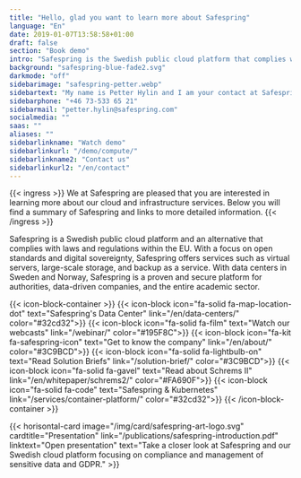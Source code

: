 ```yaml
---
title: "Hello, glad you want to learn more about Safespring"
language: "En"
date: 2019-01-07T13:58:58+01:00
draft: false
section: "Book demo"
intro: "Safespring is the Swedish public cloud platform that complies with European data protection laws. We are pleased to offer a secure and reliable platform for our customers and their data."
background: "safespring-blue-fade2.svg"
darkmode: "off"
sidebarimage: "safespring-petter.webp"
sidebartext: "My name is Petter Hylin and I am your contact at Safespring. Please contact me if you have any questions."
sidebarphone: "+46 73-533 65 21"
sidebarmail: "petter.hylin@safespring.com"
socialmedia: ""
saas: ""
aliases: ""
sidebarlinkname: "Watch demo"
sidebarlinkurl: "/demo/compute/"
sidebarlinkname2: "Contact us"
sidebarlinkurl2: "/en/contact"
---
```


{{< ingress >}}
We at Safespring are pleased that you are interested in learning more about our cloud and infrastructure services. Below you will find a summary of Safespring and links to more detailed information.
{{< /ingress >}}

Safespring is a Swedish public cloud platform and an alternative that complies with laws and regulations within the EU. With a focus on open standards and digital sovereignty, Safespring offers services such as virtual servers, large-scale storage, and backup as a service. With data centers in Sweden and Norway, Safespring is a proven and secure platform for authorities, data-driven companies, and the entire academic sector.

{{< icon-block-container >}}
	{{< icon-block icon="fa-solid fa-map-location-dot" text="Safespring's Data Center" link="/en/data-centers/" color="#32cd32">}}
	{{< icon-block icon="fa-solid fa-film" text="Watch our webcasts" link="/webinar/" color="#195F8C">}}
	{{< icon-block icon="fa-kit fa-safespring-icon" text="Get to know the company" link="/en/about/" color="#3C9BCD">}}
	{{< icon-block icon="fa-solid fa-lightbulb-on" text="Read Solution Briefs" link="/solution-brief/" color="#3C9BCD">}}
	{{< icon-block icon="fa-solid fa-gavel" text="Read about Schrems II" link="/en/whitepaper/schrems2/" color="#FA690F">}}
	{{< icon-block icon="fa-solid fa-code" text="Safespring & Kubernetes" link="/services/container-platform/" color="#32cd32">}}
{{< /icon-block-container >}}

{{< horisontal-card image="/img/card/safespring-art-logo.svg" cardtitle="Presentation" link="/publications/safespring-introduction.pdf" linktext="Open presentation" text="Take a closer look at Safespring and our Swedish cloud platform focusing on compliance and management of sensitive data and GDPR." >}}